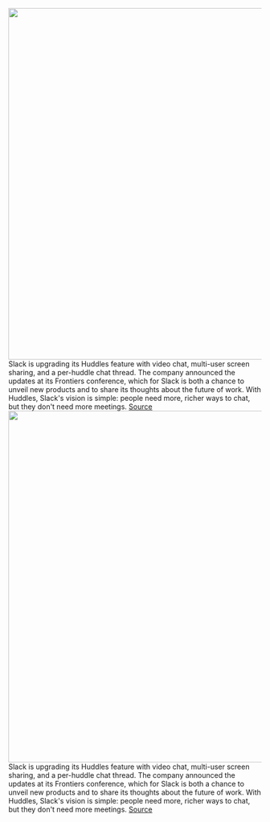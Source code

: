 <img src='https://cdn.vox-cdn.com/thumbor/igJyL2ii1huj5MJRn_QnZXCY78w=/0x0:4320x2700/1200x800/filters:focal(1815x1005:2505x1695)/cdn.vox-cdn.com/uploads/chorus_image/image/71003052/Slack_Huddles_Screen_Share.0.jpeg' width='700px' /><br/>
Slack is upgrading its Huddles feature with video chat, multi-user screen sharing, and a per-huddle chat thread. The company announced the updates at its Frontiers conference, which for Slack is both a chance to unveil new products and to share its thoughts about the future of work. With Huddles, Slack's vision is simple: people need more, richer ways to chat, but they don't need more meetings.
<a href='https://www.theverge.com/2022/6/22/23177239/slack-huddles-video-audio-chat-call'> Source <a/><img src='https://cdn.vox-cdn.com/thumbor/igJyL2ii1huj5MJRn_QnZXCY78w=/0x0:4320x2700/1200x800/filters:focal(1815x1005:2505x1695)/cdn.vox-cdn.com/uploads/chorus_image/image/71003052/Slack_Huddles_Screen_Share.0.jpeg' width='700px' /><br/>
Slack is upgrading its Huddles feature with video chat, multi-user screen sharing, and a per-huddle chat thread. The company announced the updates at its Frontiers conference, which for Slack is both a chance to unveil new products and to share its thoughts about the future of work. With Huddles, Slack's vision is simple: people need more, richer ways to chat, but they don't need more meetings.
<a href='https://www.theverge.com/2022/6/22/23177239/slack-huddles-video-audio-chat-call'> Source <a/>